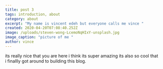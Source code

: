```yaml
---
title: post 3
tags: introduction, about
category: about
excerpt: "My name is vincent edeh but everyone calls me vince "
created: 2020-04-20T07:08:40.252Z
image: /uploads/steven-wong-LcemoNqHIxY-unsplash.jpg
image_caption: "picture of me "
author: vince
---
```

its really nice that you are here i think its super amazing its also so cool that i finallly got around to building this blog.